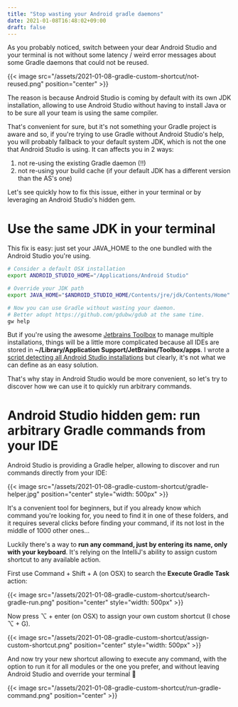 ```yaml
---
title: "Stop wasting your Android gradle daemons"
date: 2021-01-08T16:48:02+09:00
draft: false
---
```


As you probably noticed, switch between your dear Android Studio and your terminal
is not without some latency / weird error messages about some Gradle daemons that could not be reused.

{{< image src="/assets/2021-01-08-gradle-custom-shortcut/not-reused.png" position="center" >}}

The reason is because Android Studio is coming by default with its own JDK installation,
allowing to use Android Studio without having to install Java
or to be sure all your team is using the same compiler.

That's convenient for sure, but it's not something your Gradle project is aware and so,
if you're trying to use Gradle without Android Studio's help,
you will probably fallback to your default system JDK,
which is not the one that Android Studio is using.
It can affects you in 2 ways:

1. not re-using the existing Gradle daemon (!!)
1. not re-using your build cache (if your default JDK has a different version than the AS's one)

Let's see quickly how to fix this issue, either in your terminal
or by leveraging an Android Studio's hidden gem.

# Use the same JDK in your terminal

This fix is easy: just set your JAVA_HOME to the one bundled with the Android Studio you're using.

```bash
# Consider a default OSX installation
export ANDROID_STUDIO_HOME="/Applications/Android Studio"

# Override your JDK path
export JAVA_HOME="$ANDROID_STUDIO_HOME/Contents/jre/jdk/Contents/Home"

# Now you can use Gradle without wasting your daemon.
# Better adopt https://github.com/gdubw/gdub at the same time.
gw help
```

But if you're using the awesome [Jetbrains Toolbox](https://www.jetbrains.com/toolbox-app/)
to manage multiple installations, things will be a little more complicated because all IDEs
are stored in **~/Library/Application Support/JetBrains/Toolbox/apps**.
I wrote a [script detecting all Android Studio installations][script] but clearly,
it's not what we can define as an easy solution.

[script]: https://github.com/pgreze/dotfiles/blob/main/bin/aidea.py

That's why stay in Android Studio would be more convenient,
so let's try to discover how we can use it to quickly run arbitrary commands.

# Android Studio hidden gem: run arbitrary Gradle commands from your IDE

Android Studio is providing a Gradle helper, allowing to discover and
run commands directly from your IDE:

{{< image src="/assets/2021-01-08-gradle-custom-shortcut/gradle-helper.jpg" position="center" style="width: 500px" >}}

It's a convenient tool for beginners, but if you already know which command you're looking for,
you need to find it in one of these folders, and it requires several clicks before finding your command,
if its not lost in the middle of 1000 other ones...

Luckily there's a way to **run any command, just by entering its name, only with your keyboard**.
It's relying on the IntelliJ's ability to assign custom shortcut to any available action.

First use Command + Shift + A (on OSX) to search the **Execute Gradle Task** action:

{{< image src="/assets/2021-01-08-gradle-custom-shortcut/search-gradle-run.png" position="center" style="width: 500px" >}}

Now press ⌥ + enter (on OSX) to assign your own custom shortcut (I chose ⌥ + G).

{{< image src="/assets/2021-01-08-gradle-custom-shortcut/assign-custom-shortcut.png" position="center" style="width: 500px" >}}

And now try your new shortcut allowing to execute any command,
with the option to run it for all modules or the one you prefer,
and without leaving Android Studio and override your terminal 🙌

{{< image src="/assets/2021-01-08-gradle-custom-shortcut/run-gradle-command.png" position="center" >}}

